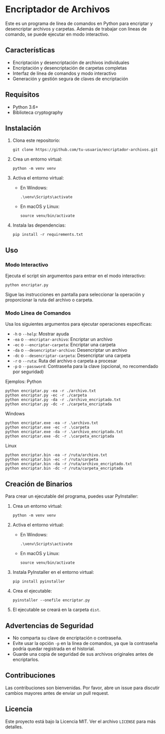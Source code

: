 # Encriptador de Archivos

Este es un programa de línea de comandos en Python para encriptar y desencriptar archivos y carpetas. Además de trabajar con lineas de comando, se puede ejecutar en modo interactivo.

## Características

- Encriptación y desencriptación de archivos individuales
- Encriptación y desencriptación de carpetas completas
- Interfaz de línea de comandos y modo interactivo
- Generación y gestión segura de claves de encriptación

## Requisitos

- Python 3.6+
- Biblioteca cryptography

## Instalación

1. Clona este repositorio:
   ```
   git clone https://github.com/tu-usuario/encriptador-archivos.git
   ```

2. Crea un entorno virtual:
   ```
   python -m venv venv
   ```

3. Activa el entorno virtual:
   - En Windows:
     ```
     .\venv\Scripts\activate
     ```
   - En macOS y Linux:
     ```
     source venv/bin/activate
     ```

4. Instala las dependencias:
   ```
   pip install -r requirements.txt
   ```

## Uso

### Modo Interactivo

Ejecuta el script sin argumentos para entrar en el modo interactivo:

```
python encriptar.py
```

Sigue las instrucciones en pantalla para seleccionar la operación y proporcionar la ruta del archivo o carpeta.

### Modo Línea de Comandos

Usa los siguientes argumentos para ejecutar operaciones específicas:

- `-h` o `--help`: Mostrar ayuda
- `-ea` o `--encriptar-archivo`: Encriptar un archivo
- `-ec` o `--encriptar-carpeta`: Encriptar una carpeta
- `-da` o `--desencriptar-archivo`: Desencriptar un archivo
- `-dc` o `--desencriptar-carpeta`: Desencriptar una carpeta
- `-r` o `--ruta`: Ruta del archivo o carpeta a procesar
- `-p` o `--password`: Contraseña para la clave (opcional, no recomendado por seguridad)

Ejemplos:
Python
```
python encriptar.py -ea -r ./archivo.txt
python encriptar.py -ec -r ./carpeta
python encriptar.py -da -r ./archivo_encriptado.txt
python encriptar.py -dc -r ./carpeta_encriptada
```
Windows

```
python encriptar.exe -ea -r .\archivo.txt
python encriptar.exe -ec -r .\carpeta
python encriptar.exe -da -r .\archivo_encriptado.txt
python encriptar.exe -dc -r .\carpeta_encriptada
```
Linux

```
python encriptar.bin -ea -r /ruta/archivo.txt
python encriptar.bin -ec -r /ruta/carpeta
python encriptar.bin -da -r /ruta/archivo_encriptado.txt
python encriptar.bin -dc -r /ruta/carpeta_encriptada
```

## Creación de Binarios

Para crear un ejecutable del programa, puedes usar PyInstaller:

1. Crea un entorno virtual:
   ```
   python -m venv venv
   ```

2. Activa el entorno virtual:
   - En Windows:
     ```
     .\venv\Scripts\activate
     ```
   - En macOS y Linux:
     ```
     source venv/bin/activate
     ```

3. Instala PyInstaller en el entorno virtual:
   ```
   pip install pyinstaller
   ```

4. Crea el ejecutable:
   ```
   pyinstaller --onefile encriptar.py
   ```

5. El ejecutable se creará en la carpeta `dist`.

## Advertencias de Seguridad

- No comparta su clave de encriptación o contraseña.
- Evite usar la opción `-p` en la línea de comandos, ya que la contraseña podría quedar registrada en el historial.
- Guarde una copia de seguridad de sus archivos originales antes de encriptarlos.

## Contribuciones

Las contribuciones son bienvenidas. Por favor, abre un issue para discutir cambios mayores antes de enviar un pull request.

## Licencia

Este proyecto está bajo la Licencia MIT. Ver el archivo `LICENSE` para más detalles.